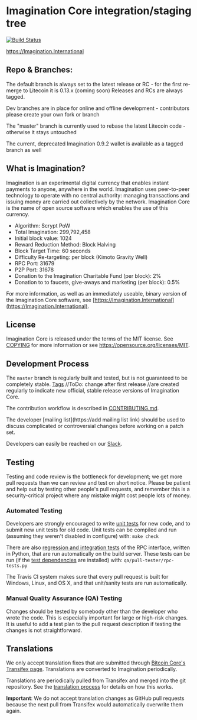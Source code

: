 Imagination Core integration/staging tree
=====================================

[![Build Status](https://api.travis-ci.org/ImaginationInternational/imagination.svg?branch=0.13_master_EMC2)](https://travis-ci.org/ImaginationInternational/imagination)

https://Imagination.International

Repo & Branches:
----------------

The default branch is always set to the latest release or RC - for the first re-merge to Litecoin it is 0.13.x (coming soon) Releases and RCs are always tagged.

Dev branches are in place for online and offline development - contributors please create your own fork or branch

The "master" branch is currently used to rebase the latest Litecoin code - otherwise it stays untouched

The current, deprecated Imagination 0.9.2 wallet is available as a tagged branch as well

What is Imagination?
----------------

Imagination is an experimental digital currency that enables instant payments to
anyone, anywhere in the world. Imagination uses peer-to-peer technology to operate
with no central authority: managing transactions and issuing money are carried
out collectively by the network. Imagination Core is the name of open source
software which enables the use of this currency.

- Algorithm: Scrypt PoW
- Total Imagination: 299,792,458
- Initial block value: 1024
- Reward Reduction Method: Block Halving
- Block Target Time: 60 seconds
- Difficulty Re-targeting: per block (Kimoto Gravity Well)
- RPC Port: 31679
- P2P Port: 31678
- Donation to the Imagination Charitable Fund (per block): 2%
- Donation to to faucets, give-aways and marketing (per block): 0.5%

For more information, as well as an immediately useable, binary version of
the Imagination Core software, see [https://Imagination.International](https://Imagination.International).

License
-------

Imagination Core is released under the terms of the MIT license. See [COPYING](COPYING) for more
information or see https://opensource.org/licenses/MIT.

Development Process
-------------------

The `master` branch is regularly built and tested, but is not guaranteed to be
completely stable. [Tags](https://github.com/ImaginationInternational/imagination/tags) //ToDo: change after first release //are created
regularly to indicate new official, stable release versions of Imagination Core.

The contribution workflow is described in [CONTRIBUTING.md](CONTRIBUTING.md).

The developer [mailing list](https://add mailing list link)
should be used to discuss complicated or controversial changes before working
on a patch set.

Developers can easily be reached on our [Slack](http://emc2slack.herokuapp.com/).

Testing
-------

Testing and code review is the bottleneck for development; we get more pull
requests than we can review and test on short notice. Please be patient and help out by testing
other people's pull requests, and remember this is a security-critical project where any mistake might cost people
lots of money.

### Automated Testing

Developers are strongly encouraged to write [unit tests](/doc/unit-tests.md) for new code, and to
submit new unit tests for old code. Unit tests can be compiled and run
(assuming they weren't disabled in configure) with: `make check`

There are also [regression and integration tests](/qa) of the RPC interface, written
in Python, that are run automatically on the build server.
These tests can be run (if the [test dependencies](/qa) are installed) with: `qa/pull-tester/rpc-tests.py`

The Travis CI system makes sure that every pull request is built for Windows, Linux, and OS X, and that unit/sanity tests are run automatically.

### Manual Quality Assurance (QA) Testing

Changes should be tested by somebody other than the developer who wrote the
code. This is especially important for large or high-risk changes. It is useful
to add a test plan to the pull request description if testing the changes is
not straightforward.

Translations
------------

We only accept translation fixes that are submitted through [Bitcoin Core's Transifex page](https://www.transifex.com/projects/p/bitcoin/).
Translations are converted to Imagination periodically.

Translations are periodically pulled from Transifex and merged into the git repository. See the
[translation process](doc/translation_process.md) for details on how this works.

**Important**: We do not accept translation changes as GitHub pull requests because the next
pull from Transifex would automatically overwrite them again.
